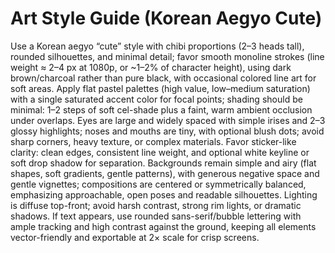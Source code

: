 # Art Style Guide (Korean Aegyo Cute)

Use a Korean aegyo “cute” style with chibi proportions (2–3 heads tall), rounded silhouettes, and minimal detail; favor smooth monoline strokes (line weight ≈ 2–4 px at 1080p, or ~1–2% of character height), using dark brown/charcoal rather than pure black, with occasional colored line art for soft areas. Apply flat pastel palettes (high value, low–medium saturation) with a single saturated accent color for focal points; shading should be minimal: 1–2 steps of soft cel-shade plus a faint, warm ambient occlusion under overlaps. Eyes are large and widely spaced with simple irises and 2–3 glossy highlights; noses and mouths are tiny, with optional blush dots; avoid sharp corners, heavy texture, or complex materials. Favor sticker-like clarity: clean edges, consistent line weight, and optional white keyline or soft drop shadow for separation. Backgrounds remain simple and airy (flat shapes, soft gradients, gentle patterns), with generous negative space and gentle vignettes; compositions are centered or symmetrically balanced, emphasizing approachable, open poses and readable silhouettes. Lighting is diffuse top-front; avoid harsh contrast, strong rim lights, or dramatic shadows. If text appears, use rounded sans-serif/bubble lettering with ample tracking and high contrast against the ground, keeping all elements vector-friendly and exportable at 2× scale for crisp screens.